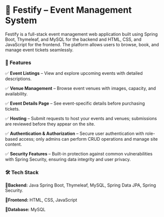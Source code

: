 # 🎉 Festify – Event Management System

Festify is a full-stack event management web application built using Spring Boot, Thymeleaf, and MySQL for the backend and HTML, CSS, and JavaScript for the frontend. The platform allows users to browse, book, and manage event tickets seamlessly.

### 🚀 **Features**

✅ **Event Listings** – View and explore upcoming events with detailed descriptions.

✅ **Venue Management** – Browse event venues with images, capacity, and availability.

✅ **Event Details Page** – See event-specific details before purchasing tickets.

✅ **Hosting** – Submit requests to host your events and venues; submissions are reviewed before they appear on the site.

✅ **Authentication & Authorization** – Secure user authentication with role-based access; only admins can perform CRUD operations and manage site content.

✅ **Security Features** – Built-in protection against common vulnerabilities with Spring Security, ensuring data integrity and user privacy.

### 🛠️ **Tech Stack**

🔲**Backend:** Java Spring Boot, Thymeleaf, MySQL, Spring Data JPA, Spring Security.

🔲**Frontend:** HTML, CSS, JavaScript

🔲**Database:** MySQL
